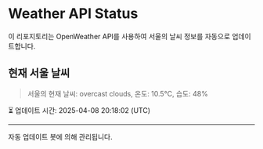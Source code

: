 
# Weather API Status

이 리포지토리는 OpenWeather API를 사용하여 서울의 날씨 정보를 자동으로 업데이트합니다.

## 현재 서울 날씨
> 서울의 현재 날씨: overcast clouds, 온도: 10.5°C, 습도: 48%

⏳ 업데이트 시간: 2025-04-08 20:18:02 (UTC)

---
자동 업데이트 봇에 의해 관리됩니다.

